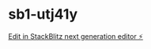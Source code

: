 # sb1-utj41y

[Edit in StackBlitz next generation editor ⚡️](https://stackblitz.com/~/github.com/SirBomble/sb1-utj41y)